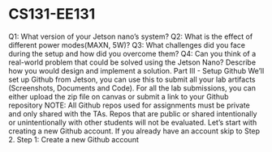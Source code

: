 # CS131-EE131
Q1: What version of your Jetson nano’s system?
Q2: What is the effect of different power modes(MAXN, 5W)?
Q3: What challenges did you face during the setup and how did you
overcome them?
Q4: Can you think of a real-world problem that could be solved using the
Jetson Nano? Describe how you would design and implement a solution.
Part III - Setup Github
We’ll set up Github from Jetson, you can use this to submit all your lab artifacts (Screenshots,
Documents and Code). For all the lab submissions, you can either upload the zip file on canvas
or submit a link to your Github repository
NOTE: All Github repos used for assignments must be private and only shared with the TAs.
Repos that are public or shared intentionally or unintentionally with other students will not be
evaluated.
Let’s start with creating a new Github account. If you already have an account skip to Step 2.
Step 1: Create a new Github account
